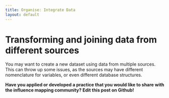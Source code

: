 ```yaml
---
title: Organise: Integrate Data  
layout: default
---
```


<h1>Transforming and joining data from different sources</h1>

You may want to create a new dataset using data from multiple sources. This can throw up some issues, as the sources may have different nomenclature for variables, or even different database structures. 

<strong>Have you applied or developed a practice that you would like to share with the influence mapping community? Edit this post on Github!</strong> 